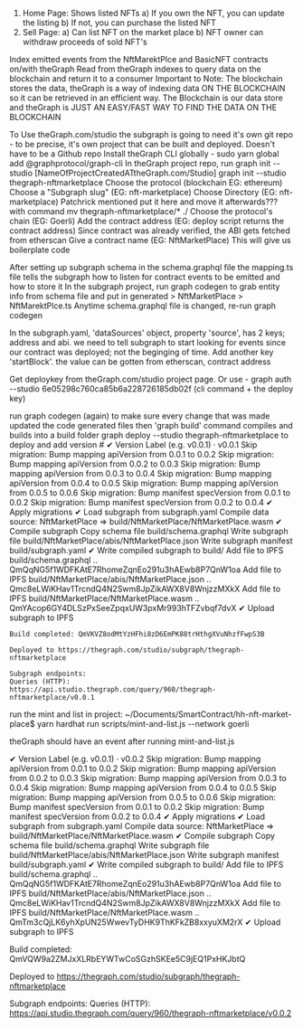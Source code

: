 1) Home Page: Shows listed NFTs
    a) If you own the NFT, you can update the listing
    b) If not, you can purchase the listed NFT
2) Sell Page: 
    a) Can list NFT on the market place
    b) NFT owner can withdraw proceeds of sold NFT's

Index emitted events from the NftMarektPlce and BasicNFT contracts on/with theGraph
Read from theGraph indexes to query data on the blockchain and return it to a consumer
Important to Note: The blockchain stores the data, theGraph is a way of indexing data ON THE BLOCKCHAIN so it can be retrieved in an efficient way. The Blockchain is our data store and theGraph is JUST AN EASY/FAST WAY TO FIND THE DATA ON THE BLOCKCHAIN

To Use theGraph.com/studio the subgraph is going to need it's own git repo - to be precise, it's own project that can be built and deployed. Doesn't have to be a Github repo
Install theGraph CLI globally - sudo yarn global add @graphprotocol/graph-cli
In theGraph project repo, run graph init --studio [NameOfProjectCreatedATtheGraph.com/Studio]       graph init --studio thegraph-nftmarketplace
Choose the protocol (blockchain EG: ethereum)
Choose a "Subgraph slug" (EG: nft-marketplace)
Choose Directory (EG: nft-marketplace) Patchrick mentioned put it here and move it afterwards??? with command mv thegraph-nftmarketplace/* ./
Choose the protocol's chain (EG: Goerli)
Add the contract address (EG: deploy script returns the contract address)
    Since contract was already verified, the ABI gets fetched from etherscan
Give a contract name (EG: NftMarketPlace)
This will give us boilerplate code



After setting up subgraph schema in the schema.graphql file
the mapping.ts file tells the subgraph how to listen for contract events to be emitted and how to store it
In the subgraph project, run graph codegen to grab entity info from schema file and put in generated > NftMarketPlace > NftMarektPlce.ts
    Anytime schema.graphql file is changed, re-run graph codegen

In the subgraph.yaml, 'dataSources' object, property 'source', has 2 keys; address and abi. we need to tell subgraph to start looking for events since our contract was deployed; not the beginging of time. Add another key 'startBlock'. the value can be gotten from etherscan, contract address

Get deploykey from theGraph.com/studio project page. Or use - graph auth --studio 6e05298c760ca85b6a228726185db02f (cli command + the deploy key)

run graph codegen (again) to make sure every change that was made updated the code generated files
then 'graph build' command compiles and builds into a build folder
graph deploy --studio thegraph-nftmarketplace to deploy  and add version #
    ✔ Version Label (e.g. v0.0.1) · v0.0.1
    Skip migration: Bump mapping apiVersion from 0.0.1 to 0.0.2
    Skip migration: Bump mapping apiVersion from 0.0.2 to 0.0.3
    Skip migration: Bump mapping apiVersion from 0.0.3 to 0.0.4
    Skip migration: Bump mapping apiVersion from 0.0.4 to 0.0.5
    Skip migration: Bump mapping apiVersion from 0.0.5 to 0.0.6
    Skip migration: Bump manifest specVersion from 0.0.1 to 0.0.2
    Skip migration: Bump manifest specVersion from 0.0.2 to 0.0.4
    ✔ Apply migrations
    ✔ Load subgraph from subgraph.yaml
    Compile data source: NftMarketPlace => build/NftMarketPlace/NftMarketPlace.wasm
    ✔ Compile subgraph
    Copy schema file build/schema.graphql
    Write subgraph file build/NftMarketPlace/abis/NftMarketPlace.json
    Write subgraph manifest build/subgraph.yaml
    ✔ Write compiled subgraph to build/
    Add file to IPFS build/schema.graphql
                    .. QmQqNG5f1WDFKAtE7RhomeZqnEo291u3hAEwb8P7QnW1oa
    Add file to IPFS build/NftMarketPlace/abis/NftMarketPlace.json
                    .. Qmc8eLWiKHav1TrcndQ4N2Swm8JpZikAWX8V8WnjzzMXkX
    Add file to IPFS build/NftMarketPlace/NftMarketPlace.wasm
                    .. QmYAcop6GY4DLSzPxSeeZpqxUW3pxMr993hTFZvbqf7dvX
    ✔ Upload subgraph to IPFS

    Build completed: QmVKVZ8odMtYzHFhi8zD6EmPK88trHthgXVuNhzfFwpS3B

    Deployed to https://thegraph.com/studio/subgraph/thegraph-nftmarketplace

    Subgraph endpoints:
    Queries (HTTP):     https://api.studio.thegraph.com/query/960/thegraph-nftmarketplace/v0.0.1



run the mint and list in project: ~/Documents/SmartContract/hh-nft-market-place$ yarn hardhat run scripts/mint-and-list.js --network goerli

theGraph should have an event after running mint-and-list.js


✔ Version Label (e.g. v0.0.1) · v0.0.2
  Skip migration: Bump mapping apiVersion from 0.0.1 to 0.0.2
  Skip migration: Bump mapping apiVersion from 0.0.2 to 0.0.3
  Skip migration: Bump mapping apiVersion from 0.0.3 to 0.0.4
  Skip migration: Bump mapping apiVersion from 0.0.4 to 0.0.5
  Skip migration: Bump mapping apiVersion from 0.0.5 to 0.0.6
  Skip migration: Bump manifest specVersion from 0.0.1 to 0.0.2
  Skip migration: Bump manifest specVersion from 0.0.2 to 0.0.4
✔ Apply migrations
✔ Load subgraph from subgraph.yaml
  Compile data source: NftMarketPlace => build/NftMarketPlace/NftMarketPlace.wasm
✔ Compile subgraph
  Copy schema file build/schema.graphql
  Write subgraph file build/NftMarketPlace/abis/NftMarketPlace.json
  Write subgraph manifest build/subgraph.yaml
✔ Write compiled subgraph to build/
  Add file to IPFS build/schema.graphql
                .. QmQqNG5f1WDFKAtE7RhomeZqnEo291u3hAEwb8P7QnW1oa
  Add file to IPFS build/NftMarketPlace/abis/NftMarketPlace.json
                .. Qmc8eLWiKHav1TrcndQ4N2Swm8JpZikAWX8V8WnjzzMXkX
  Add file to IPFS build/NftMarketPlace/NftMarketPlace.wasm
                .. QmTm3cQjLK6yhXpUN25WwevTyDHK9ThKFkZB8xxyuXM2rX
✔ Upload subgraph to IPFS

Build completed: QmVQW9a2ZMJxXLRbEYWTwCoSGzhSKEe5C9jEQ1PxHKJbtQ

Deployed to https://thegraph.com/studio/subgraph/thegraph-nftmarketplace

Subgraph endpoints:
Queries (HTTP):     https://api.studio.thegraph.com/query/960/thegraph-nftmarketplace/v0.0.2